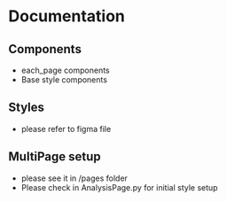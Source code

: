 # Documentation

## Components

- each_page components
- Base style components

## Styles

- please refer to figma file

## MultiPage setup

- please see it in /pages folder
- Please check in AnalysisPage.py for initial style setup

